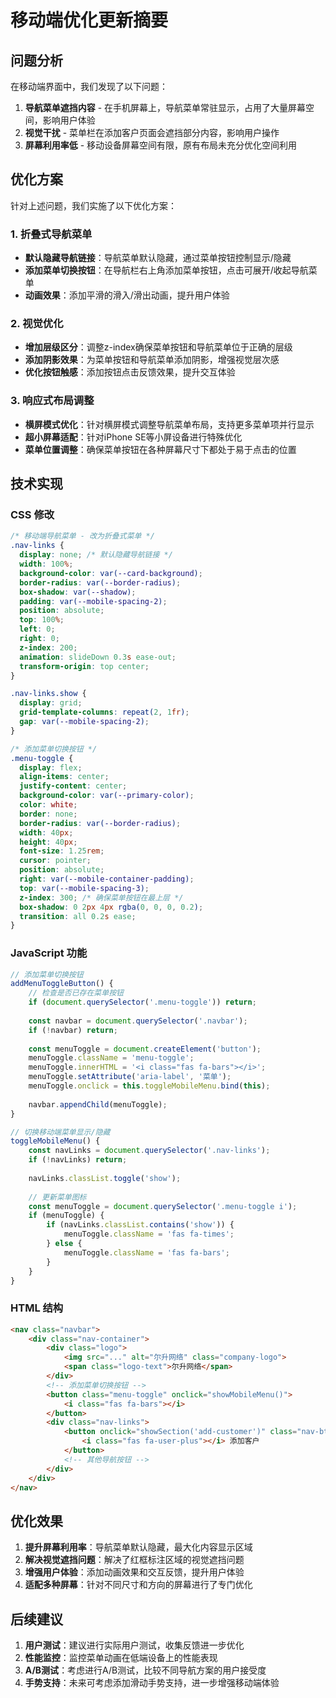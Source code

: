# 移动端优化更新摘要

## 问题分析

在移动端界面中，我们发现了以下问题：

1. **导航菜单遮挡内容** - 在手机屏幕上，导航菜单常驻显示，占用了大量屏幕空间，影响用户体验
2. **视觉干扰** - 菜单栏在添加客户页面会遮挡部分内容，影响用户操作
3. **屏幕利用率低** - 移动设备屏幕空间有限，原有布局未充分优化空间利用

## 优化方案

针对上述问题，我们实施了以下优化方案：

### 1. 折叠式导航菜单

- **默认隐藏导航链接**：导航菜单默认隐藏，通过菜单按钮控制显示/隐藏
- **添加菜单切换按钮**：在导航栏右上角添加菜单按钮，点击可展开/收起导航菜单
- **动画效果**：添加平滑的滑入/滑出动画，提升用户体验

### 2. 视觉优化

- **增加层级区分**：调整z-index确保菜单按钮和导航菜单位于正确的层级
- **添加阴影效果**：为菜单按钮和导航菜单添加阴影，增强视觉层次感
- **优化按钮触感**：添加按钮点击反馈效果，提升交互体验

### 3. 响应式布局调整

- **横屏模式优化**：针对横屏模式调整导航菜单布局，支持更多菜单项并行显示
- **超小屏幕适配**：针对iPhone SE等小屏设备进行特殊优化
- **菜单位置调整**：确保菜单按钮在各种屏幕尺寸下都处于易于点击的位置

## 技术实现

### CSS 修改

```css
/* 移动端导航菜单 - 改为折叠式菜单 */
.nav-links {
  display: none; /* 默认隐藏导航链接 */
  width: 100%;
  background-color: var(--card-background);
  border-radius: var(--border-radius);
  box-shadow: var(--shadow);
  padding: var(--mobile-spacing-2);
  position: absolute;
  top: 100%;
  left: 0;
  right: 0;
  z-index: 200;
  animation: slideDown 0.3s ease-out;
  transform-origin: top center;
}

.nav-links.show {
  display: grid;
  grid-template-columns: repeat(2, 1fr);
  gap: var(--mobile-spacing-2);
}

/* 添加菜单切换按钮 */
.menu-toggle {
  display: flex;
  align-items: center;
  justify-content: center;
  background-color: var(--primary-color);
  color: white;
  border: none;
  border-radius: var(--border-radius);
  width: 40px;
  height: 40px;
  font-size: 1.25rem;
  cursor: pointer;
  position: absolute;
  right: var(--mobile-container-padding);
  top: var(--mobile-spacing-3);
  z-index: 300; /* 确保菜单按钮在最上层 */
  box-shadow: 0 2px 4px rgba(0, 0, 0, 0.2);
  transition: all 0.2s ease;
}
```

### JavaScript 功能

```javascript
// 添加菜单切换按钮
addMenuToggleButton() {
    // 检查是否已存在菜单按钮
    if (document.querySelector('.menu-toggle')) return;
    
    const navbar = document.querySelector('.navbar');
    if (!navbar) return;
    
    const menuToggle = document.createElement('button');
    menuToggle.className = 'menu-toggle';
    menuToggle.innerHTML = '<i class="fas fa-bars"></i>';
    menuToggle.setAttribute('aria-label', '菜单');
    menuToggle.onclick = this.toggleMobileMenu.bind(this);
    
    navbar.appendChild(menuToggle);
}

// 切换移动端菜单显示/隐藏
toggleMobileMenu() {
    const navLinks = document.querySelector('.nav-links');
    if (!navLinks) return;
    
    navLinks.classList.toggle('show');
    
    // 更新菜单图标
    const menuToggle = document.querySelector('.menu-toggle i');
    if (menuToggle) {
        if (navLinks.classList.contains('show')) {
            menuToggle.className = 'fas fa-times';
        } else {
            menuToggle.className = 'fas fa-bars';
        }
    }
}
```

### HTML 结构

```html
<nav class="navbar">
    <div class="nav-container">
        <div class="logo">
            <img src="..." alt="尔升网络" class="company-logo">
            <span class="logo-text">尔升网络</span>
        </div>
        <!-- 添加菜单切换按钮 -->
        <button class="menu-toggle" onclick="showMobileMenu()">
            <i class="fas fa-bars"></i>
        </button>
        <div class="nav-links">
            <button onclick="showSection('add-customer')" class="nav-btn active">
                <i class="fas fa-user-plus"></i> 添加客户
            </button>
            <!-- 其他导航按钮 -->
        </div>
    </div>
</nav>
```

## 优化效果

1. **提升屏幕利用率**：导航菜单默认隐藏，最大化内容显示区域
2. **解决视觉遮挡问题**：解决了红框标注区域的视觉遮挡问题
3. **增强用户体验**：添加动画效果和交互反馈，提升用户体验
4. **适配多种屏幕**：针对不同尺寸和方向的屏幕进行了专门优化

## 后续建议

1. **用户测试**：建议进行实际用户测试，收集反馈进一步优化
2. **性能监控**：监控菜单动画在低端设备上的性能表现
3. **A/B测试**：考虑进行A/B测试，比较不同导航方案的用户接受度
4. **手势支持**：未来可考虑添加滑动手势支持，进一步增强移动端体验